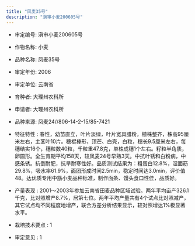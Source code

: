 ```yaml
---
title: "凤麦35号"
description: "滇审小麦200605号"
---
```

* 审定编号:  滇审小麦200605号

*  作物名称:  小麦

*  品种名称:  凤麦35号

*  审定年份:  2006

*  审定单位:  云南省

* 育种者:  大理州农科所

*  申请者:  大理州农科所

*  品种来源:  凤麦24//806-14-2-15/85-7421

*  特征特性 : 
春性，幼苗直立，叶片淡绿，叶片宽具腊粉，植株整齐，株高95厘米左右，主茎叶10片。穗棍棒形，顶芒、白壳，白粒，穗长9.5厘米左右，每穗结实16个，穗粒数40粒，千粒重47.8克，单株成穗1个左右。籽粒半角质，卵圆形。全生育期平均158天，较凤麦24号早熟3天。中抗叶锈和白粉病，中感条锈。抗倒耐肥，抗旱耐寒性好。品质测试结果为：粗蛋白12.8%，湿面筋29.8%，吸水率61.9%，面团形成时间2.5min，稳定时间达3.0min，评价值48。达优质专用中筋小麦品种标准，制作面条、馒头食口性佳，品质好。
 
*  产量表现 : 
2001～2003年参加云南省田麦品种区域试验。两年平均亩产326.1千克，比对照增产8.7%，居第七位。两年平均产量共有4个试点比对照减产，其它试点均不同程度地增产，联合方差分析结果显示，较对照增达1%极显著水平。

*  栽培技术要点 : 
1

*  审定意见 : 
1
